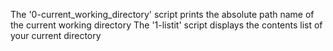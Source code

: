 The '0-current_working_directory' script prints the absolute path name of the current working directory
The '1-listit' script displays the contents list of your current directory

